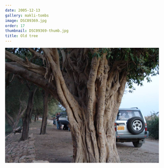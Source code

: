 ```yaml
---
date: 2005-12-13
gallery: makli-tombs
image: DSC09369.jpg
order: 17
thumbnail: DSC09369-thumb.jpg
title: Old tree
---
```


![Old tree](./DSC09369.jpg)